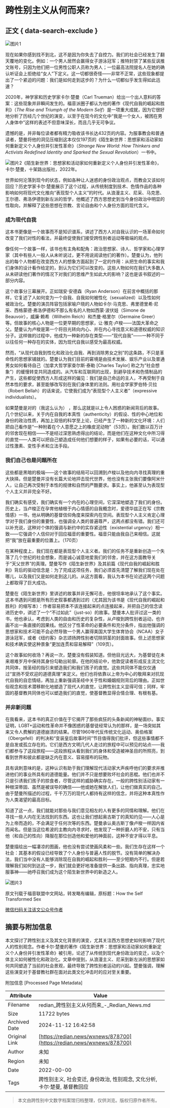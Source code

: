 # 跨性别主义从何而来?

## 正文 { data-search-exclude }


![图片1](https://cdnimg.redian.news/mmbiz_jpg/icsGib7nNJ5X7w4m1iaAoxgsS8iaPWkdrjBwQHjiaEdoxVJQWKmSEG8A3IM8UT5GHzxtsjjgp8GUictpGGykibQvZ9XzQ/640?wx_fmt=jpeg)

现在如果你感到找不到北，这不是因为你失去了自控力。我们的社会已经发生了翻天覆地的变化。例如：一个男人居然会赢得女子游泳冠军；推特封禁了某些反讽推文账号，只因为他们把一位男性公职人员称为男人；一位最高法院提名人在她的确认听证会上拒绝给“女人”下定义。这一切都很奇怪——非常不正常，这些现象都提出了一个紧迫的问题：我们是如何走到这步的？为什么一切都似乎发生得如此迅速？

2020年，神学家和历史学家卡尔·楚曼（Carl Trueman）给出一个出人意料的答案：这些现象并非瞬间发生的。福音派圈子都认为他的著作《现代自我的崛起和胜利》（*The Rise and Triumph of the Modern Self*）是一项重大成就，因为它很好地分析了历经几个世纪的演变，以至于在现今的文化中“我是一个女人，被困在男人身体中”这样的表述不但意味深长，而且几乎无可争议。

遗憾的是，并非每位读者都有精力吸收该书长达432页的内容。为服事教会和普通读者，楚曼将他的洞见压缩到这本仅仅197页的《陌生新世界：思想家和活动家如何重新定义个人身份并引发性革命》（*Strange New World: How Thinkers and Activists Redefined Identity and Sparked the Sexual Revolution*）一书中。

![图片2](https://cdnimg.redian.news/mmbiz_jpg/icsGib7nNJ5X7w4m1iaAoxgsS8iaPWkdrjBwib7rQbDJrIMLAyG3XqEn6TKqp1icUlF3hIAGmQaHWICnjLFI2gribwUgw/640?wx_fmt=jpeg&from=appmsg)《陌生新世界：思想家和活动家如何重新定义个人身份并引发性革命》，卡尔·楚曼，十架路出版社，2022年。

世界如何沦落到现今的状态，例如各种让人迷惑的身份政治观点，而教会又该如何回应？历史学家卡尔·楚曼展示了这个过程，从传统制度到技术、色情作品的各种影响如何将现代文化推向“表现型个人主义”的时代。从浪漫主义、尼采、马克思、王尔德、弗洛伊德到新左派的哲学，他概述了西方思想史到当今身份政治中明显的性取向，并解释了这些思想在宗教、言论自由和个人身份方面的现代含义。

### 成为现代自我

这本书更像是一个故事而不是知识谱系，讲述了西方人对自我认识的一场革命如何改变了我们对性的看法，并最终促使我们接受跨性别者运动等极端的观点。     

像任何一个故事一样，该书也有主角和配角：政治思想家、诗人、哲学家和心理学家（其中有些人一般人从未听说过，更不用说阅读他们的著作）。楚曼认为，他列出的每个人物都在改变西方人的想象方面起到了一定的作用：从把生命的事实和我们身体的设计看作给定的，到认为它们可以改变的。这些人物如何在我们大多数人从未研读他们著作的情况下对我们的思维产生如此大的影响？这也是该书叙述的一部分内容。

这个故事分三幕展开。正如瑞安·安德森（Ryan Anderson）在前言中概括的那样，它复述了人如何变为一个自我、自我如何被性化（sexualized）以及性如何被政治化。楚曼的演员阵容包括家喻户晓的人物如卡尔·马克思、弗里德里希·尼采、西格蒙德·弗洛伊德和不那么有名的人物如西蒙·波伏娃（Simone de Beauvoir），威廉·赖希（Wilhelm Reich）和杰曼·格里尔（Germaine Greer）等。但故事的核心人物是一位更早期的思想家，让·雅克·卢梭——法国大革命之父。楚曼认为卢梭是第一个将目光转向内心、并在内心寻找意义和道德权威的知识分子。这样做的过程中，他成为一种新的存在类型——“现代自我”——一种不同于以往任何一种存在的实体，因为现代自我以感受为最高权威。

然而，“从现代自我到性化和政治化自我、再到消除男女之别”的这条路，不只是革命性的思想家铺就的。楚曼认为我们目前的窘境是由技术发展、娱乐产业以及普通男女如何看待自己（加拿大哲学家查尔斯·泰勒 \[Charles Taylor\] 称之为“社会想象”）的缓慢转变共同造成的。从汽车和互联网的出现，到避孕技术和色情制品的产生，这些都促使西方人形成这样的偏见：我们是自己命运的主人，不再受制于自然本性的要求，甚至能够改写刻在我们身体里的法则。用社会学家罗伯特·贝拉（Robert Bellah）的话来说，它使我们成为“表现型个人主义者”（expressive individualists）。

如果楚曼是对的（我这么认为） ，那么这就是以上令人困惑的新闻背后的故事。几个世纪以来，关于内在自我的本真性（authenticity）的假设、性的中心地位和身份的政治性质，再加上双倍的科学至上论，已经产生了一种新的文化环境：人们把自己看作是“一种附着在个人意愿之上的橡皮泥动物”（53页）。我们数以百万计的邻舍现在相信——不是经过深思熟虑得出的结论，而是他们在这种文化中所习得的直觉——人类可以把自己塑造成任何他们想要的样子，如果有必要的话，可以通过性激素、变性手术和立法手段。

### 我们自己也是问题所在

这些都是黑暗的极端——这个故事的结局可以回溯到卢梭以及他向内寻找真理的重大抉择。但是楚曼并没有长篇大论地抨击现代世界，他也没有主张我们要像阿米什人，让自己再次受制于本性的规律和自然的严酷要求。事实上，他甚至认为表现型个人主义并非完全不好。

我们确实有感受，我们确实有一个内在的心理空间，它深深地塑造了我们的身份。历史上，当卢梭正在孕育他植根于内心情感的自我概念时，爱德华兹正在写《宗教情感》一书，他从明确的基督信仰角度来探索内在空间。表现型个人主义肯定心理学对于我们身份的重要性，也强调全人类的普遍尊严，这两点都没有错。我们还可以补充说，这种对个体的强调与新约中的实存紧迫性（existential urgency）相一致——它强调个人信仰对于回应福音的重要性。福音只能由我自己来相信。这就把“我”放在最重要的位置上。（170页）

在某种程度上，我们现在都是表现型个人主义者。我们的任务不是重新创造一个失落了几个世纪的社会想象，而是诚心诚意地爱我们的邻舍，并在这方面教导关于“天父世界”的真理。楚曼写作《陌生新世界》及其前篇《现代自我的崛起和胜利》背后的驱动信念是：为了完成这项任务，我们必须首先清楚了解我们现在处在哪儿，以及我们又是如何走到这儿的。从这方面看，我认为本书在论述这两个问题上都取得了巨大成功。

楚曼在《陌生新世界》里讲述的故事并非无懈可击，他很坦率地承认了这个事实。这本书遇到问题是所有历史叙事都遇到过的（尤其因为该书是《现代自我的崛起和胜利》的缩写本）：作者容易把本不该连接起来的点连接起来，并把自己的信念读进历史中，讲述了一个“不过如此”（just-so）的故事。楚曼本人批评过这一类的书，他也承认，考虑到人类的自由和历史的复杂性，从卢梭到跨性别者运动，也许画不出一条直接的因果线。他区分了性革命的必要条件和充分条件，指出他强调的思想家和技术可能不会必然导致一个男人赢得美国大学生体育协会（NCAA）女子游泳冠军，或者《纽约客》杂志颂扬跨性别者切除阴茎的封面故事。但上述思想家和技术确实使这种景象“更加连贯和容易解释”（109页）。

这个故事如何收场？再说一次，楚曼没有假装知道。但他目光远大，为基督徒在未来艰难岁月中保持其身份勾勒出轮廓。在他的结论中，他敦促读者形成反主流文化共同体，按圣经的指引来塑造我们和我们孩子的直觉。这些共同体不能仅仅通过“宣扬不受欢迎的道德真理”来定义。他们也将依靠以上帝为中心的敬拜来对抗现代自我的自恋情结，再加上重新强调圣经中关于性和婚姻规则背后的理由。正如世俗观念和技术潜移默化地塑造了现代人的直觉，让跨性别主义显得可信；同样，牢固的基督教共同体也可以塑造我们的直觉，使基督教显得合情合理、有根有基。

### 并非新问题

在我看来，这本书的真正价值在于它揭开了那些疯狂的头条新闻的神秘面纱。事实证明，LGBT+运动和性革命并不像困惑的基督徒经常认为的那样，是一场突如其来又令人费解的道德崩溃的结果。尽管1960年代反传统文化运动、奥伯格案（Obergefell）的判决和“变装皇后故事时间”节目值得我们批评，但这些事情都不是自发或孤立存在的。它们是西方文明几代人走过的旅程中可以预见的站点——我们都参与了这段旅程——这段旅程从看到我们的身体和受造被神圣目的所照亮，到看到世界和彼此都是缺乏内在意义、容易摆布的玩物。

具有讽刺意味的是，这种认识有助于我们理解现代活动家大声疾呼他们的要求并推进他们的事业所具有的道德能量。他们并不只是想要败坏社会的恶棍。他们也并不只是引诱我们孩子的掠食者，尽管这样的威胁确实存在。一般的跨性别活动家有一种根深蒂固、虽然是被误导的确信——他或她在解放人们，让他们做真实的自己。由于楚曼所描述的过程，千千万万的现代人都持有这样的信念，并将这种本真性作为人类渴望的最高目标。

知道了这一点，我们就能对那些与我们意见相左的人有更多的同情和理解。他们在寻找一些人内在无法找到的东西。这也让我们想起奥古斯丁的真知灼见——人心是为上帝而造的，不会满足于任何次等的东西。楚曼承认奥古斯丁像卢梭一样因内省而闻名。但是当这位希波的主教向内寻求时，他发现了一种折磨人的不安，只有当他（和自己的性向）降服在那位创造他和爱他的神面前，这种不安才得以平息。

楚曼描绘出一幅凄凉的图画，他也没有尝试使画风柔和一些。我们生存在这样一个社会：其基本的假设已经导致了个人身份与普遍人性的脱节。没有简单的解决办法，我们当中没有人能够消除现在自我的崛起和胜利——至少短期内不行。但是若理解我们如何到达这一步，我们就会更好地准备提供一条出路、指向真理，忠实地服事神——祂呼召我们成为这个陌生新世界中的新造之人。

![图片3](https://cdnimg.redian.news/mmbiz_jpg/icsGib7nNJ5X7w4m1iaAoxgsS8iaPWkdrjBwlarU8XZhHcBhSotiaR26Ad26YztktlqeGYCBCqmqNZ4UE7mAG3b1hpA/640?wx_fmt=jpeg&from=appmsg)

原文刊载于福音联盟中文网站，转发略有编辑，原标题：How the Self Transformed Sex

[微信扫码关注该文公众号作者](https://mp.weixin.qq.com/mp/qrcode?scene=10000004&__biz=MzIxOTM4NTk2OA==&mid=2247489127&idx=1&sn=3ba917a4c125f8da61f08d86396a69fb)

## 摘要与附加信息

<!-- tcd_abstract -->
本文探讨了跨性别主义及其文化背景的演变，尤其关注西方思想史如何影响了现代人的性别观念。作者卡尔·楚曼的著作《陌生新世界：思想家和活动家如何重新定义个人身份并引发性革命》被引用，论述了从传统到现代身份政治的变迁，以及个体主义如何被性化和政治化。文章中提到，从浪漫主义、尼采到新左派的思想家如何共同塑造了当前的社会景观，最终导致了跨性别者运动的兴起。楚曼强调，理解这些演变对于基督教社群在面对此类文化冲击时的应对至关重要。
<!-- tcd_abstract_end -->

附加信息 [Processed Page Metadata]

| Attribute       | Value                                  |
|-----------------|----------------------------------------|
| Filename        | redian_跨性别主义从何而来_-_Redian_News.md                             |
| Size            | 11722 bytes                           |
| Archived Date   | 2024-11-12 16:42:58                             |
| Original Link   | [https://redian.news/wxnews/878700](https://redian.news/wxnews/878700)                       |
| Author          | 未知                               |
| Region          | 未知                               |
| Date            | 2022-00-00                                 |
| Tags            | 跨性别主义, 社会变迁, 身份政治, 性别观念, 文化分析, 卡尔·楚曼, 基督教回应                                 |
>
> 本文由跨性别中文数字档案馆归档整理，仅供浏览。版权归原作者所有。
>